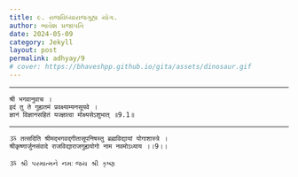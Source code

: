 ```yaml
---
title: ૯. રાજવિધ્યારાજગુહ્ય યોગ.
author: ભાવેશ પ્રજાપતિ
date: 2024-05-09
category: Jekyll
layout: post
permalink: adhyay/9
# cover: https://bhaveshpp.github.io/gita/assets/dinosaur.gif
---
```


----------

```
श्री भगवानुवाच ।
इदं तु ते गुह्यतमं प्रवक्ष्याम्यनसूयवे ।
ज्ञानं विज्ञानसहितं यज्ज्ञात्वा मोक्ष्यसेऽशुभात् ॥9.1॥
```
> 

> 

----------

```
ૐ तत्सदिति श्रीमद्भगवद्गीतासूपनिषस्तु ब्रह्मविद्यायां योगाशास्त्रे ।
श्रीकृष्णार्जुनसंवादे राजविद्याराजगुह्ययोगो नाम नवमोऽध्याय ।।9।।
```

`ૐ શ્રી પરમાત્મને નમઃ`
`જય શ્રી કૃષ્ણ`